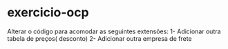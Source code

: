 # exercicio-ocp

Alterar o código para acomodar as seguintes extensões:
1- Adicionar outra tabela de preços( desconto)
2- Adicionar outra empresa de frete
